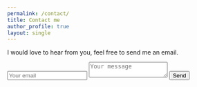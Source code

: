 ```yaml
---
permalink: /contact/
title: Contact me
author_profile: true
layout: single
---
```

I would love to hear from you, feel free to send me an email.
<div class=".notice--primary">
<form method="POST" action="http://formspree.io/joaomata@gmail.com">
  <input name="email" placeholder="Your email" type="email">
  <textarea name="message" placeholder="Your message"></textarea>
  <button class="btn btn--inverse" type="submit">Send</button>
</form> 
</div>